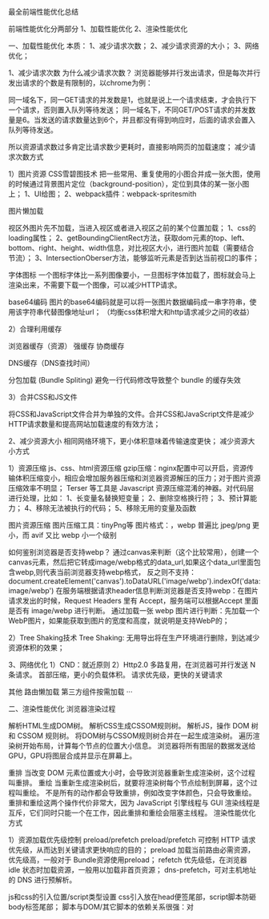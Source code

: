最全前端性能优化总结

前端性能优化分两部分
1、加载性能优化
2、渲染性能优化

一、加载性能优化
本质：
1、减少请求次数；
2、减少请求资源的大小；
3、网络优化；

1、减少请求次数
为什么减少请求次数？
浏览器能够并行发出请求，但是每次并行发出请求的个数是有限制的，以chrome为例：

同一域名下，同一GET请求的并发数是1，也就是说上一个请求结束，才会执行下一个请求，否则置入队列等待发送；
同一域名下，不同GET/POST请求的并发数量是6。当发送的请求数量达到6个，并且都没有得到响应时，后面的请求会置入队列等待发送。

所以资源请求数过多肯定比请求数少更耗时，直接影响网页的加载速度；
减少请求次数方式

1）图片资源
CSS雪碧图技术
把一些常用、重复使用的小图合并成一张大图，使用的时候通过背景图片定位（background-position），定位到具体的某一张小图上；
1、UI给图；
2、webpack插件：webpack-spritesmith

图片懒加载

视区外图片先不加载，当进入视区或者进入视区之前的某个位置加载；
1、css的loading属性；
2、getBoundingClientRect方法，获取dom元素的top、left、bottom、right、height、width信息，对比视区大小，进行图片加载（需要结合节流）；
3、IntersectionOberser方法，能够监听元素是否到达当前视口的事件；

字体图标
一个图标字体比一系列图像要小，一旦图标字体加载了，图标就会马上渲染出来，不需要下载一个图像，可以减少HTTP请求。

base64编码
图片的base64编码就是可以将一张图片数据编码成一串字符串，使用该字符串代替图像地址url；
（均衡css体积增大和http请求减少之间的收益）


2）合理利用缓存

浏览器缓存（资源）
强缓存
协商缓存


DNS缓存（DNS查找时间）

分包加载 (Bundle Spliting)
避免一行代码修改导致整个 bundle 的缓存失效


3）合并CSS和JS文件

将CSS和JavaScript文件合并为单独的文件。合并CSS和JavaScript文件是减少HTTP请求数量和提高网站加载速度的有效方法；

2、减少资源大小
相同网络环境下，更小体积意味着传输速度更快；
减少资源大小方式

1）资源压缩
js、css、html资源压缩
gzip压缩：nginx配置中可以开启，资源传输体积压缩变小，相应会增加服务器压缩和浏览器资源解压的压力；对于图片资源压缩效率不明显；
Terser 等工具是 Javascript 资源压缩混淆的神器。对代码层进行处理，比如：
1、长变量名替换短变量；
2、删除空格换行符；
3、预计算能力；
4、移除无法被执行的代码；
5、移除无用的变量及函数

图片资源压缩
图片压缩工具：tinyPng等
图片格式：，webp 普遍比 jpeg/png 更小，而 avif 又比 webp 小一个级别

如何鉴别浏览器是否支持webp？
通过canvas来判断（这个比较常用），创建一个canvas元素，然后把它转成image/webp格式的data_url,如果这个data_url里面包含webp,则代表当前浏览器支持webp格式， 反之则不支持：document.createElement('canvas').toDataURL('image/webp').indexOf('data:image/webp')
在服务端根据请求header信息判断浏览器是否支持webp：在图片请求发出的时候，Request Headers 里有 Accept，服务端可以根据Accept 里面是否有 image/webp 进行判断。
通过加载一张 webp 图片进行判断：先加载一个WebP图片，如果能获取到图片的宽度和高度，就说明是支持WebP的；

2）Tree Shaking技术
Tree Shaking: 无用导出将在生产环境进行删除，到达减少资源体积的效果；


3、网络优化
1）CND：就近原则
2）Http2.0
多路复用，在浏览器可并行发送 N 条请求。
首部压缩，更小的负载体积。
请求优先级，更快的关键请求

其他
路由懒加载
第三方组件按需加载
···

二、渲染性能优化
浏览器渲染过程

解析HTML生成DOM树。
解析CSS生成CSSOM规则树。
解析JS，操作 DOM 树和 CSSOM 规则树。
将DOM树与CSSOM规则树合并在一起生成渲染树。
遍历渲染树开始布局，计算每个节点的位置大小信息。
浏览器将所有图层的数据发送给GPU，GPU将图层合成并显示在屏幕上。


重排
当改变 DOM 元素位置或大小时，会导致浏览器重新生成渲染树，这个过程叫重排。
重绘
当重新生成渲染树后，就要将渲染树每个节点绘制到屏幕，这个过程叫重绘。
不是所有的动作都会导致重排，例如改变字体颜色，只会导致重绘。
重排和重绘这两个操作代价非常大，因为 JavaScript 引擎线程与 GUI 渲染线程是互斥，它们同时只能一个在工作，因此重排和重绘会阻塞主线程。
渲染性能优化方式


1）资源加载优先级控制
preload/prefetch
preload/prefetch 可控制 HTTP 请求优先级，从而达到关键请求更快响应的目的；
preload 加载当前路由必需资源，优先级高，一般对于 Bundle资源使用preload；
refetch 优先级低，在浏览器 idle 状态时加载资源，一般用以加载非首页资源；
dns-prefetch，可对主机地址的 DNS 进行预解析。

js和css的引入位置/script类型设置
css引入放在head便签尾部，script脚本防砸body标签尾部；
脚本与DOM/其它脚本的依赖关系很强：对<script>设置defer
脚本与DOM/其它脚本的依赖关系不强：对<script>设置async


2）减少重排重绘

减少页面DOM操作；
对 DOM 元素执行一系列操作，可以将 DOM 元素脱离文档流，修改完成后，再将它带回文档。例如：隐藏元素（display:none）、文档碎片（DocumentFragement）等（虚拟dom）；
用 JavaScript 修改样式时，最好不要直接修改单个样式属性，而是替换 class 来改变样式；
合理使用防抖和节流；

3）利用缓存
页面缓存（keep-alive），接口缓存（减少数据更新导致的页面刷新）

4）Web Worker
用于那些处理纯数据，或者与浏览器 UI 无关的长时间运行脚本；


三、页面加载指标
API指标
window.performence.timing

fetchStart: 浏览器准备好使用 HTTP 请求抓取文档的时间，这发生在检查本地缓存之前。
domainLookupStart/domainLookupEnd: DNS 域名查询开始/结束的时间，如果使用了本地缓存（即无 DNS 查询）或持久连接，则与 fetchStart 值相等;
connectStart: HTTP（TCP）开始/重新 建立连接的时间，如果是持久连接，则与 fetchStart 值相等。
requestStart: HTTP 请求读取真实文档开始的时间（完成建立连接），包括从本地读取缓存。
responseStart: HTTP 开始接收响应的时间（获取到第一个字节），包括从本地读取缓存。
responseEnd: HTTP 响应全部接收完成的时间（获取到最后一个字节），包括从本地读取缓存。
domLoading: 开始解析渲染 DOM 树的时间，此时 Document.readyState 变为 loading，并将抛出 readystatechange 相关事件。
domInteractive: 完成解析 DOM 树的时间，Document.readyState 变为 interactive，并将抛出 readystatechange 相关事件，注意只是 DOM 树解析完成，这时候并没有开始加载网页内的资源。
domContentLoadedEventStart: DOM 解析完成后，网页内资源加载开始的时间，在 DOMContentLoaded 事件抛出前发生。
domContentLoadedEventEnd: DOM 解析完成后，网页内资源加载完成的时间（如 JS 脚本加载执行完毕）。
domComplete: DOM 树解析完成，且资源也准备就绪的时间，Document.readyState 变为 complete，并将抛出 readystatechange 相关事件。
loadEventStart: load 事件发送给文档，也即 load 回调函数开始执行的时间。
loadEventEnd: load 事件的回调函数执行完毕的时间。


页面指标
白屏时间
指浏览器发起请求到开始显示第一个页面元素的时间。现代浏览器不会等待CSS树（所有CSS文件下载和解析完成）和DOM树（整个body标签解析完成）构建完成才开始绘制，而是马上开始显示中间结果。所以经常在低网速的环境中，观察到页面由上至下缓慢显示完，或者先显示文本内容后再重绘成带有格式的页面内容。
window.performence.timing.domLoading - window.performence.timing.fetchStart
首屏时间
首屏时间（FirstScreen Time），是指用户看到第一屏，即整个网页顶部大小为当前窗口的区域，显示完整的时间。常用的方法有，页面标签标记法、图像相似度比较法和首屏高度内图片加载法。
可交互时间
用户可以进行正常的点击、输入等操作，默认可以统计DOMContentLoaded事件发生的时间。
window.performence.timing.domContentLoadedEventEnd - window.performence.timing.fetchStart
整页时间
整页时间（Page Load Time），页面所有资源都加载完成并呈现出来所花的时间，这个就是load事件发生的时间。
window.performence.timing.loadEventEnd - window.performence.timing.connectStart
DevTools指标
在使用Google Chrome开发者工具的是，使用Network测试网络性能时候，下面有三个时间。

Finish: 1.31s -表示整个页面加载时间为640ms，包括load事件发生后还有一些异步资源也加载完成。
DOMContentLoaded: 329ms -发生在页面DOMContentLoaded事件的启动时间点。
Load: 1.25s -表示页面load事件的启动时间点。
